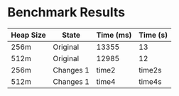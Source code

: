 # Benchmark Results

| Heap Size | State     | Time (ms) | Time (s) |
|-----------|-----------|-----------|----------|
| 256m      | Original  | 13355     | 13       |
| 512m      | Original  | 12985     | 12       |
| 256m      | Changes 1 | time2     | time2s   |
| 512m      | Changes 1 | time4     | time4s   |